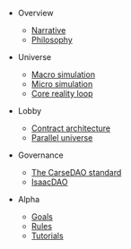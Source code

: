 <!-- docs/_sidebar.md -->

- Overview

  - [Narrative](eng/narrative.md)
  - [Philosophy](eng/philosophy.md)

- Universe

  - [Macro simulation](eng/universe-macro.md)
  - [Micro simulation](eng/universe-micro.md)
  - [Core reality loop](eng/universe-loop.md)

- Lobby

  - [Contract architecture](eng/lobby-architecture.md)
  - [Parallel universe](eng/lobby-universes.md)

- Governance

  - [The CarseDAO standard](eng/carsedao.md)
  - [IsaacDAO](eng/isaacdao.md)

- Alpha

  - [Goals](eng/alpha-goals.md)
  - [Rules](eng/alpha-rules.md)
  - [Tutorials](eng/alpha-tutorials.md)